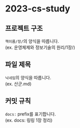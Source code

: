# 2023-cs-study

## 프로젝트 구조

`책이름/장/`의 양식을 따릅니다.  
(ex.  운영체제와 정보기술의 원리/1장/)


## 파일 제목

`닉네임`의 양식을 따릅니다.  
(ex.  산군.md)


## 커밋 규칙

`docs:` prefix를 표기합니다.  
(ex. docs: 링링 1장 정리)
